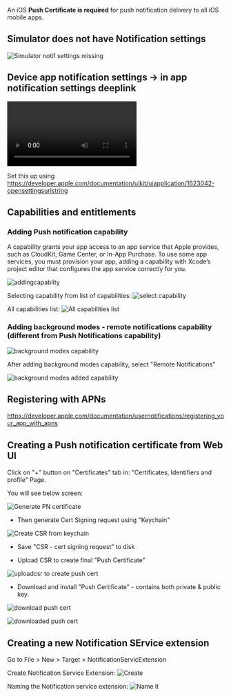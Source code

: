 

An iOS **Push Certificate is required** for push notification delivery to all iOS mobile apps.


## Simulator does not have Notification settings

![Simulator notif settings missing](images/simulatorntoficationsettingmissing.png)

## Device app notification settings -> in app notification settings deeplink 

![Settings deeplink](images/RPReplay_Final1680926526.MP4)

Set this up using https://developer.apple.com/documentation/uikit/uiapplication/1623042-opensettingsurlstring



## Capabilities and entitlements

### Adding Push notification capability

A capability grants your app access to an app service that Apple provides, such as CloudKit, Game Center, or In-App Purchase. To use some app services, you must provision your app, adding a capability with Xcode’s project editor that configures the app service correctly for you.

![addingcapablity](images/addingcapability.png)


Selecting capability from list of capabilities:
![select capability](images/capabilityselectionlist.png)

All capabilities list:
![All capabilities list](images/allcapabilitieslist.png)


### Adding background modes - remote notifications capability (different from Push Notifications capability)

![background modes capability](images/backgroundmodescapability.png)

After adding background modes capability, select "Remote Notifications"

![background modes added capability](images/backroundmodesaddedcapability.png)

## Registering with APNs

https://developer.apple.com/documentation/usernotifications/registering_your_app_with_apns

## Creating a Push notification certificate from Web UI

Click on "+" button on "Certificates" tab in: "Certificates, Identifiers and profile" Page.

You will see below screen:

![Generate PN certificate](images/GeneratePNCertificate.png)

* Then generate Cert Signing request using "Keychain"

![Create CSR from keychain](images/CreateCSRfromKeyChain.png)

* Save "CSR - cert signing request" to disk

* Upload CSR to create final "Push Certificate"

![uploadcsr to create push cert](images/uploadCSRToCreatePushCert.png)

* Download and install "Push Certificate" - contains both private & public key.

![download push cert](images/downloadyourcert.png)

![downloaded push cert](images/downloadedpushcert.png)


## Creating a new Notification SErvice extension

Go to File > New > Target > NotificationServicExtension

Create Notification Service Extension:
![Create](images/createnotificationserviceextension.png)


Naming the Notification service extension:
![Name it](images/namenotificationserviceextension.png)

